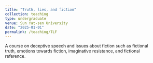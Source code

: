 ```yaml
---
title: "Truth, lies, and fiction"
collection: teaching
type: undergraduate
venue: Sun Yat-sen University
date: "2025-01-01"
permalink: /teaching/TLF
---
```

A course on deceptive speech and issues about fiction such as fictional truth, emotions towards fiction, imaginative resistance, and fictional reference. 

